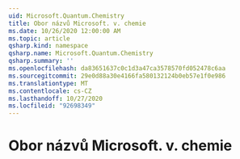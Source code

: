 ```yaml
---
uid: Microsoft.Quantum.Chemistry
title: Obor názvů Microsoft. v. chemie
ms.date: 10/26/2020 12:00:00 AM
ms.topic: article
qsharp.kind: namespace
qsharp.name: Microsoft.Quantum.Chemistry
qsharp.summary: ''
ms.openlocfilehash: da83651637c0c1d3a47ca3578570fd052478c6aa
ms.sourcegitcommit: 29e0d88a30e4166fa580132124b0eb57e1f0e986
ms.translationtype: MT
ms.contentlocale: cs-CZ
ms.lasthandoff: 10/27/2020
ms.locfileid: "92698349"
---
```

# <a name="microsoftquantumchemistry-namespace"></a>Obor názvů Microsoft. v. chemie



